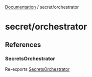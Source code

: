 [Documentation](../../index.md) / secret/orchestrator

# secret/orchestrator

## References

### SecretsOrchestrator

Re-exports [SecretsOrchestrator](SecretsOrchestrator/classes/SecretsOrchestrator.md)
